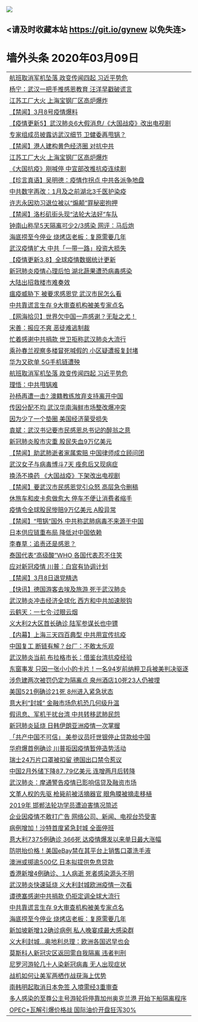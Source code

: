 
<tr>
  <td align=center><img src="https://cdn.jsdelivr.net/gh/gyoupiodf/im1/%E5%BE%AE%E4%BF%A1%E8%AF%B4%E6%98%8E4.jpg" /></td>  
</tr>

## <请及时收藏本站 https://git.io/gynew 以免失连> </a>
# 墙外头条 2020年03月09日</a>

<table>

<tr><td colspan="2" align="left"><a href="https://xball.casa/oo.aspx?name=c1140830&key=eqxowaguscvmxdgc&from=gy">航班取消军机坠落 政变传闻四起 习近平势危</a></td></tr>
<tr><td colspan="2" align="left"><a href="https://xball.casa/oo.aspx?name=c1140823&key=eqxowaguscvmxdgc&from=gy">杨宁：武汉一把手推感恩教育 汪洋早戳破谎言</a></td></tr>
<tr><td colspan="2" align="left"><a href="https://xball.casa/oo.aspx?name=c1140835&key=eqxowaguscvmxdgc&from=gy">江苏工厂大火 上海宝钢厂区高炉爆炸</a></td></tr>
<tr><td colspan="2" align="left"><a href="https://xball.casa/oo.aspx?name=c1140839&key=eqxowaguscvmxdgc&from=gy">【禁闻】3月8号疫情爆料</a></td></tr>
<tr><td colspan="2" align="left"><a href="https://xball.casa/oo.aspx?name=c1138288&key=eqxowaguscvmxdgc&from=gy">【疫情更新5】武汉肺炎6大假消息/《大国战疫》改出电视剧</a></td></tr>
<tr><td colspan="2" align="left"><a href="https://xball.casa/oo.aspx?name=c1140831&key=eqxowaguscvmxdgc&from=gy">专家组成员披露访武汉细节 卫健委再甩锅？</a></td></tr>
<tr><td colspan="2" align="left"><a href="https://xball.casa/oo.aspx?name=c1140834&key=eqxowaguscvmxdgc&from=gy">【禁闻】港人建构黄色经济圈 对抗中共</a></td></tr>
<tr><td colspan="2" align="left"><a href="https://xball.casa/oo.aspx?name=c1140803&key=eqxowaguscvmxdgc&from=gy">江苏工厂大火 上海宝钢厂区高炉爆炸</a></td></tr>
<tr><td colspan="2" align="left"><a href="https://xball.casa/oo.aspx?name=c1140814&key=eqxowaguscvmxdgc&from=gy">《大国抗疫》刚喊停 中宣部改推抗疫连续剧</a></td></tr>
<tr><td colspan="2" align="left"><a href="https://xball.casa/oo.aspx?name=c1140813&key=eqxowaguscvmxdgc&from=gy">【珍言真语】吴明德：疫情作拐点 中共各派争地盘</a></td></tr>
<tr><td colspan="2" align="left"><a href="https://xball.casa/oo.aspx?name=c1140837&key=eqxowaguscvmxdgc&from=gy">中共数字再改：1月及之前湖北3千医护染疫</a></td></tr>
<tr><td colspan="2" align="left"><a href="https://xball.casa/oo.aspx?name=c1140794&key=eqxowaguscvmxdgc&from=gy">许志永因劝习退位被以“煽颠”罪秘密拘押</a></td></tr>
<tr><td colspan="2" align="left"><a href="https://xball.casa/oo.aspx?name=c1140840&key=eqxowaguscvmxdgc&from=gy">【禁闻】洛杉矶街头现“法轮大法好”车队</a></td></tr>
<tr><td colspan="2" align="left"><a href="https://xball.casa/oo.aspx?name=c1140832&key=eqxowaguscvmxdgc&from=gy">钟南山称早5天隔离可少2/3感染 网评：马后炮</a></td></tr>
<tr><td colspan="2" align="left"><a href="https://xball.casa/oo.aspx?name=c1140838&key=eqxowaguscvmxdgc&from=gy">海底捞至今停业 烧烤店老板：复原需要几年</a></td></tr>
<tr><td colspan="2" align="left"><a href="https://xball.casa/oo.aspx?name=c1140849&key=eqxowaguscvmxdgc&from=gy">武汉疫情扩大 中共「一带一路」投资大损失</a></td></tr>
<tr><td colspan="2" align="left"><a href="https://xball.casa/oo.aspx?name=c1140632&key=eqxowaguscvmxdgc&from=gy">【疫情更新3.8】全球疫情数据统计更新</a></td></tr>
<tr><td colspan="2" align="left"><a href="https://xball.casa/oo.aspx?name=c1140796&key=eqxowaguscvmxdgc&from=gy">新冠肺炎疫情心理后怕 湖北蔬果遭恐病毒感染</a></td></tr>
<tr><td colspan="2" align="left"><a href="https://xball.casa/oo.aspx?name=c1140819&key=eqxowaguscvmxdgc&from=gy">大陆出招救楼市难奏效</a></td></tr>
<tr><td colspan="2" align="left"><a href="https://xball.casa/oo.aspx?name=c1140812&key=eqxowaguscvmxdgc&from=gy">瘟疫威胁下 被要求感恩党 武汉市民怎么看</a></td></tr>
<tr><td colspan="2" align="left"><a href="https://xball.casa/oo.aspx?name=c1140844&key=eqxowaguscvmxdgc&from=gy">中共靠谎言生存 9大审查机构被美专家点名</a></td></tr>
<tr><td colspan="2" align="left"><a href="https://xball.casa/oo.aspx?name=c1140806&key=eqxowaguscvmxdgc&from=gy">【网海拾贝】世界欠中国一声感谢？无耻之尤！</a></td></tr>
<tr><td colspan="2" align="left"><a href="https://xball.casa/oo.aspx?name=c1140775&key=eqxowaguscvmxdgc&from=gy">宋善：报应不爽 恶徒难逃制裁</a></td></tr>
<tr><td colspan="2" align="left"><a href="https://xball.casa/oo.aspx?name=c1140754&key=eqxowaguscvmxdgc&from=gy">忙着感谢中共捐款 世卫拒称武汉肺炎大流行</a></td></tr>
<tr><td colspan="2" align="left"><a href="https://xball.casa/oo.aspx?name=c1140798&key=eqxowaguscvmxdgc&from=gy">乘孙春兰视察多楼冒死喊假的 小区疑遭报复封堵</a></td></tr>
<tr><td colspan="2" align="left"><a href="https://xball.casa/oo.aspx?name=c1140811&key=eqxowaguscvmxdgc&from=gy">华为又砍单 5G手机链遭殃</a></td></tr>
<tr><td colspan="2" align="left"><a href="https://xball.casa/oo.aspx?name=c1140861&key=eqxowaguscvmxdgc&from=gy">航班取消军机坠落 政变传闻四起 习近平势危</a></td></tr>
<tr><td colspan="2" align="left"><a href="https://xball.casa/oo.aspx?name=c1140817&key=eqxowaguscvmxdgc&from=gy">理悟：中共甩锅难</a></td></tr>
<tr><td colspan="2" align="left"><a href="https://xball.casa/oo.aspx?name=c1140797&key=eqxowaguscvmxdgc&from=gy">孙杨再遭一击? 澳籍教练放弃支持离开中国</a></td></tr>
<tr><td colspan="2" align="left"><a href="https://xball.casa/oo.aspx?name=c1140789&key=eqxowaguscvmxdgc&from=gy">传因分配不均 武汉华南海鲜市场整改爆冲突</a></td></tr>
<tr><td colspan="2" align="left"><a href="https://xball.casa/oo.aspx?name=c1140816&key=eqxowaguscvmxdgc&from=gy">因为少了一个垫圈 美国经济蒙受损失</a></td></tr>
<tr><td colspan="2" align="left"><a href="https://xball.casa/oo.aspx?name=c1140791&key=eqxowaguscvmxdgc&from=gy">袁斌：武汉书记要市民感恩总书记的醉翁之意</a></td></tr>
<tr><td colspan="2" align="left"><a href="https://xball.casa/oo.aspx?name=c1140801&key=eqxowaguscvmxdgc&from=gy">新冠肺炎股市灾重 股民失血9万亿美元</a></td></tr>
<tr><td colspan="2" align="left"><a href="https://xball.casa/oo.aspx?name=c1140841&key=eqxowaguscvmxdgc&from=gy">【禁闻】助武肺逝者家属索赔 中国律师成立顾问团</a></td></tr>
<tr><td colspan="2" align="left"><a href="https://xball.casa/oo.aspx?name=c1140802&key=eqxowaguscvmxdgc&from=gy">武汉女子与病毒博斗7天 痊愈后又现病症</a></td></tr>
<tr><td colspan="2" align="left"><a href="https://xball.casa/oo.aspx?name=c1140805&key=eqxowaguscvmxdgc&from=gy">换汤不换药 《大国战疫》下架改出电视剧</a></td></tr>
<tr><td colspan="2" align="left"><a href="https://xball.casa/oo.aspx?name=c1140852&key=eqxowaguscvmxdgc&from=gy">【禁闻】要武汉市民感恩党引众怒 高层急令删稿</a></td></tr>
<tr><td colspan="2" align="left"><a href="https://xball.casa/oo.aspx?name=c1140810&key=eqxowaguscvmxdgc&from=gy">休旅车和皮卡愈做愈大 停车不便让消费者缩手</a></td></tr>
<tr><td colspan="2" align="left"><a href="https://xball.casa/oo.aspx?name=c1140774&key=eqxowaguscvmxdgc&from=gy">疫情令全球股民惨赔9万亿美元 A股异常</a></td></tr>
<tr><td colspan="2" align="left"><a href="https://xball.casa/oo.aspx?name=c1140833&key=eqxowaguscvmxdgc&from=gy">【禁闻】“甩锅”国外 中共称武肺病毒不来源于中国</a></td></tr>
<tr><td colspan="2" align="left"><a href="https://xball.casa/oo.aspx?name=c1140848&key=eqxowaguscvmxdgc&from=gy">日本供应链重布局 降低对中国依赖</a></td></tr>
<tr><td colspan="2" align="left"><a href="https://xball.casa/oo.aspx?name=c1140807&key=eqxowaguscvmxdgc&from=gy">李春草：追责还是感恩？</a></td></tr>
<tr><td colspan="2" align="left"><a href="https://xball.casa/oo.aspx?name=c1140850&key=eqxowaguscvmxdgc&from=gy">泰国代表“高级酸”WHO 各国代表忍不住笑</a></td></tr>
<tr><td colspan="2" align="left"><a href="https://xball.casa/oo.aspx?name=c1140800&key=eqxowaguscvmxdgc&from=gy">应对新冠疫情 川普：白宫有协调计划</a></td></tr>
<tr><td colspan="2" align="left"><a href="https://xball.casa/oo.aspx?name=c1140845&key=eqxowaguscvmxdgc&from=gy">【禁闻】3月8日退党精选</a></td></tr>
<tr><td colspan="2" align="left"><a href="https://xball.casa/oo.aspx?name=c1140804&key=eqxowaguscvmxdgc&from=gy">【快讯】德国游客去埃及旅游 死于武汉肺炎</a></td></tr>
<tr><td colspan="2" align="left"><a href="https://xball.casa/oo.aspx?name=c1140799&key=eqxowaguscvmxdgc&from=gy">武汉肺炎冲击经济全球化 西方和中共加速脱钩</a></td></tr>
<tr><td colspan="2" align="left"><a href="https://xball.casa/oo.aspx?name=c1140815&key=eqxowaguscvmxdgc&from=gy">云鹤天：一七令·过眼云烟</a></td></tr>
<tr><td colspan="2" align="left"><a href="https://xball.casa/oo.aspx?name=c1140809&key=eqxowaguscvmxdgc&from=gy">义大利2大区首长确诊 陆军参谋长也中镖</a></td></tr>
<tr><td colspan="2" align="left"><a href="https://xball.casa/oo.aspx?name=c1140857&key=eqxowaguscvmxdgc&from=gy">【内幕】上海三天四百典型 中共用宣传抗疫</a></td></tr>
<tr><td colspan="2" align="left"><a href="https://xball.casa/oo.aspx?name=c1140780&key=eqxowaguscvmxdgc&from=gy">中国复工 断链有解？台厂：不敢太乐观</a></td></tr>
<tr><td colspan="2" align="left"><a href="https://xball.casa/oo.aspx?name=c1140790&key=eqxowaguscvmxdgc&from=gy">武汉肺炎当前 布拉格市长：借鉴台湾抗疫经验</a></td></tr>
<tr><td colspan="2" align="left"><a href="https://xball.casa/oo.aspx?name=c1140862&key=eqxowaguscvmxdgc&from=gy">东窗事发 只因一张小小的卡片！一名94岁前纳粹卫兵被美判决驱逐</a></td></tr>
<tr><td colspan="2" align="left"><a href="https://xball.casa/oo.aspx?name=c1140808&key=eqxowaguscvmxdgc&from=gy">涉危建两次被罚仍定为隔离点 泉州酒店10死23人仍被埋</a></td></tr>
<tr><td colspan="2" align="left"><a href="https://xball.casa/oo.aspx?name=c1140846&key=eqxowaguscvmxdgc&from=gy">美国521例确诊21死 8州进入紧急状态</a></td></tr>
<tr><td colspan="2" align="left"><a href="https://xball.casa/oo.aspx?name=c1140818&key=eqxowaguscvmxdgc&from=gy">意大利“封城” 金融市场危机恐几何级升温</a></td></tr>
<tr><td colspan="2" align="left"><a href="https://xball.casa/oo.aspx?name=c1140851&key=eqxowaguscvmxdgc&from=gy">假讯息、军机干扰台湾 中共转移武肺民怨</a></td></tr>
<tr><td colspan="2" align="left"><a href="https://xball.casa/oo.aspx?name=c1140785&key=eqxowaguscvmxdgc&from=gy">新冠肺炎延烧 日韩伊朗亚洲疫情一次掌握</a></td></tr>
<tr><td colspan="2" align="left"><a href="https://xball.casa/oo.aspx?name=c1140781&key=eqxowaguscvmxdgc&from=gy">「共产中国不可信」 美参议员吁世银停止贷款给中国</a></td></tr>
<tr><td colspan="2" align="left"><a href="https://xball.casa/oo.aspx?name=c1140795&key=eqxowaguscvmxdgc&from=gy">华府爆首例确诊 川普拒因疫情暂停造势活动</a></td></tr>
<tr><td colspan="2" align="left"><a href="https://xball.casa/oo.aspx?name=c1140784&key=eqxowaguscvmxdgc&from=gy">瑞士24万片口罩被扣留 德国出口禁令惹议</a></td></tr>
<tr><td colspan="2" align="left"><a href="https://xball.casa/oo.aspx?name=c1140847&key=eqxowaguscvmxdgc&from=gy">中国2月外储下降87.79亿美元 连增两月后转降</a></td></tr>
<tr><td colspan="2" align="left"><a href="https://xball.casa/oo.aspx?name=c1140821&key=eqxowaguscvmxdgc&from=gy">武汉肺炎：摩通警告疫情已影响信贷及融资市场</a></td></tr>
<tr><td colspan="2" align="left"><a href="https://xball.casa/oo.aspx?name=c1140856&key=eqxowaguscvmxdgc&from=gy">文革人权的先驱 枪毙前被活摘器官 眼角膜被摘走移植</a></td></tr>
<tr><td colspan="2" align="left"><a href="https://xball.casa/oo.aspx?name=c1140822&key=eqxowaguscvmxdgc&from=gy">2019年 邯郸法轮功学员遭迫害情况简述</a></td></tr>
<tr><td colspan="2" align="left"><a href="https://xball.casa/oo.aspx?name=c1140779&key=eqxowaguscvmxdgc&from=gy">企业因疫情不敢打广告 网络公司、新闻、电视台恐受害</a></td></tr>
<tr><td colspan="2" align="left"><a href="https://xball.casa/oo.aspx?name=c1140783&key=eqxowaguscvmxdgc&from=gy">病例增加！沙特首度紧急封城 全面停班</a></td></tr>
<tr><td colspan="2" align="left"><a href="https://xball.casa/oo.aspx?name=c1140866&key=eqxowaguscvmxdgc&from=gy">意大利7375例确诊 366死 达疫情爆发以来单日最大涨幅</a></td></tr>
<tr><td colspan="2" align="left"><a href="https://xball.casa/oo.aspx?name=c1140778&key=eqxowaguscvmxdgc&from=gy">防哄抬价格！美国eBay禁在其平台上销售口罩洗手液</a></td></tr>
<tr><td colspan="2" align="left"><a href="https://xball.casa/oo.aspx?name=c1140820&key=eqxowaguscvmxdgc&from=gy">澳洲或掷逾500亿 日本拟提供免息贷款</a></td></tr>
<tr><td colspan="2" align="left"><a href="https://xball.casa/oo.aspx?name=c1140787&key=eqxowaguscvmxdgc&from=gy">香港新增4例确诊、1人病逝 死者感染源头不明</a></td></tr>
<tr><td colspan="2" align="left"><a href="https://xball.casa/oo.aspx?name=c1140782&key=eqxowaguscvmxdgc&from=gy">武汉肺炎快速延烧 义大利封城欧洲疫情一次看</a></td></tr>
<tr><td colspan="2" align="left"><a href="https://xball.casa/oo.aspx?name=c1140865&key=eqxowaguscvmxdgc&from=gy">谭德塞感谢中共捐款 仍拒定调全球大流行</a></td></tr>
<tr><td colspan="2" align="left"><a href="https://xball.casa/oo.aspx?name=c1140858&key=eqxowaguscvmxdgc&from=gy">中共靠谎言生存 9大审查机构被美专家点名</a></td></tr>
<tr><td colspan="2" align="left"><a href="https://xball.casa/oo.aspx?name=c1140859&key=eqxowaguscvmxdgc&from=gy">海底捞至今停业 烧烤店老板：复原需要几年</a></td></tr>
<tr><td colspan="2" align="left"><a href="https://xball.casa/oo.aspx?name=c1140786&key=eqxowaguscvmxdgc&from=gy">新加坡新增12确诊病例 私人晚宴成最大感染群</a></td></tr>
<tr><td colspan="2" align="left"><a href="https://xball.casa/oo.aspx?name=c1140792&key=eqxowaguscvmxdgc&from=gy">义大利封城…奥地利总理：欧洲各国迟早也会</a></td></tr>
<tr><td colspan="2" align="left"><a href="https://xball.casa/oo.aspx?name=c1140773&key=eqxowaguscvmxdgc&from=gy">莫斯科人新冠灾区返回需自我隔离 违者判刑</a></td></tr>
<tr><td colspan="2" align="left"><a href="https://xball.casa/oo.aspx?name=c1140863&key=eqxowaguscvmxdgc&from=gy">尼罗河游轮几十人染新冠病毒 无人出现症状</a></td></tr>
<tr><td colspan="2" align="left"><a href="https://xball.casa/oo.aspx?name=c1140860&key=eqxowaguscvmxdgc&from=gy">战机如何让美军两栖作战获海上优势</a></td></tr>
<tr><td colspan="2" align="left"><a href="https://xball.casa/oo.aspx?name=c1140793&key=eqxowaguscvmxdgc&from=gy">南韩明起取消日本免签 入境需经3重审查</a></td></tr>
<tr><td colspan="2" align="left"><a href="https://xball.casa/oo.aspx?name=c1140864&key=eqxowaguscvmxdgc&from=gy">多人感染的至尊公主号游轮将停靠加州奥克兰港 开始下船隔离程序</a></td></tr>
<tr><td colspan="2" align="left"><a href="https://xball.casa/oo.aspx?name=c1140855&key=eqxowaguscvmxdgc&from=gy">OPEC+瓦解引爆价格战 国际油价开盘狂泻30%</a></td></tr>


</table>
